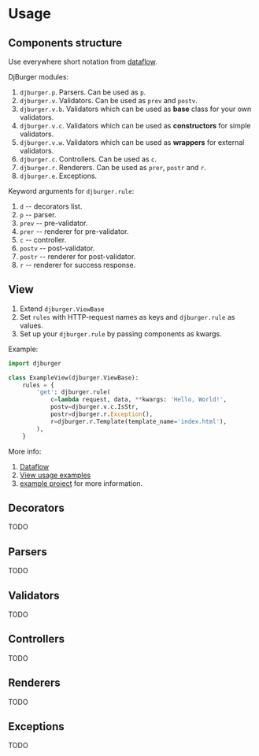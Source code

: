 # Usage

## Components structure

Use everywhere short notation from [dataflow](philosophy.html#dataflow).

DjBurger modules:

1. `djburger.p`. Parsers. Can be used as `p`.
1. `djburger.v`. Validators. Can be used as `prev` and `postv`.
  1. `djburger.v.b`. Validators which can be used as **base** class for your own validators.
  1. `djburger.v.c`. Validators which can be used as **constructors** for simple validators.
  1. `djburger.v.w`. Validators which can be used as **wrappers** for external validators.
1. `djburger.c`. Controllers. Can be used as `c`.
1. `djburger.r`. Renderers. Can be used as `prer`, `postr` and `r`.
1. `djburger.e`. Exceptions.

Keyword arguments for `djburger.rule`:

1. `d` -- decorators list.
1. `p` -- parser.
1. `prev` -- pre-validator.
1. `prer` -- renderer for pre-validator.
1. `c` -- controller.
1. `postv` -- post-validator.
1. `postr` -- renderer for post-validator.
1. `r` -- renderer for success response.


## View

1. Extend `djburger.ViewBase`
1. Set `rules` with HTTP-request names as keys and `djburger.rule` as values.
1. Set up your `djburger.rule` by passing components as kwargs.

Example:

```python
import djburger

class ExampleView(djburger.ViewBase):
    rules = {
        'get': djburger.rule(
            c=lambda request, data, **kwargs: 'Hello, World!',
            postv=djburger.v.c.IsStr,
            postr=djburger.r.Exception(),
            r=djburger.r.Template(template_name='index.html'),
        ),
    }
```

More info:

1. [Dataflow](philosophy.html#dataflow)
1. [View usage examples](examples.html#view)
1. [example project](https://github.com/orsinium/djburger/tree/master/example) for more information.


## Decorators

TODO

## Parsers

TODO

## Validators

TODO

## Controllers

TODO

## Renderers

TODO

## Exceptions

TODO
